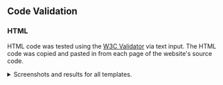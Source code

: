 ## Code Validation

### HTML

HTML code was tested using the [W3C Validator](https://validator.w3.org/) via text input.  The HTML code was copied and pasted in from each page of the website's source code.

<details>
<summary>Screenshots and results for all templates.</summary>
<br>

**HOME**

![No Errors or Warnings to show](documentation/home-html.png)

</details>